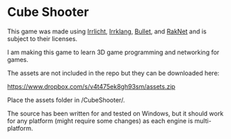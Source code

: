 Cube Shooter
============

This game was made using [Irrlicht](http://irrlicht.sourceforge.net/), [Irrklang](http://www.ambiera.com/irrklang/), [Bullet](http://bulletphysics.org/wordpress/), and [RakNet](http://www.jenkinssoftware.com/) and is subject to their licenses.

I am making this game to learn 3D game programming and networking for games.

The assets are not included in the repo but they can be downloaded here:

https://www.dropbox.com/s/v4t475ek8gh93sm/assets.zip

Place the assets folder in /CubeShooter/.

The source has been written for and tested on Windows, but it should work for any platform (might require some changes) as each engine is multi-platform.


